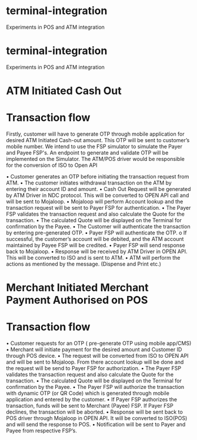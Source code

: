 # terminal-integration
Experiments in POS and ATM integration
# terminal-integration
Experiments in POS and ATM integration
# ATM Initiated Cash Out

# Transaction flow
Firstly, customer will have to generate OTP through mobile application for desired ATM Initiated Cash-out amount. This OTP will be sent to customer’s mobile number. 
We intend to use the FSP simulator to simulate the Payer and Payee FSP's. An endpoint to generate and validate OTP will be implemented on the Simulator. The ATM/POS driver would be responsible for the conversion of ISO to Open API

•	Customer generates an OTP before initiating the transaction request from ATM.
•	The customer initiates withdrawal transaction on the ATM by entering their account ID and amount. 
•	Cash Out Request will be generated by ATM Driver in NDC protocol. This will be converted to OPEN API call and will be sent to Mojaloop.
•	Mojaloop will perform Account lookup and the transaction request will be sent to Payer FSP for authentication.
•	The Payer FSP validates the transaction request and also calculate the Quote for the transaction.
•	The calculated Quote will be displayed on the Terminal for confirmation by the Payee.
•	The Customer will authenticate the transaction by entering pre-generated OTP.
•	Payer FSP will authenticate the OTP. 
o	If successful, the customer’s account will be debited, and the ATM account maintained by Payee FSP will be credited.
•	Payer FSP will send response back to Mojaloop.
•	Response will be received by ATM Driver in OPEN API. This will be converted to ISO and is sent to ATM.
•	ATM will perform the actions as mentioned by the message. (Dispense and Print etc.)

# Merchant Initiated Merchant Payment Authorised on POS

# Transaction flow

•	Customer requests for an OTP ( pre-generate OTP using mobile app/CMS)
•	Merchant will initiate payment for the desired amount and Customer ID through POS device.
•	The request will be converted from ISO to OPEN API and will be sent to Mojaloop. From there account lookup will be done and the request will be send to Payer FSP for authorization.
•	The Payer FSP validates the transaction request and also calculate the Quote for the transaction.
•	The calculated Quote will be displayed on the Terminal for confirmation by the Payee. 
•	The Payer FSP will authorize the transaction with dynamic OTP (or QR Code) which is generated through mobile application and entered by the customer.
•	If Payer FSP authorizes the transaction, funds will be sent to Merchant (Payee) FSP. If Payer FSP declines, the transaction will be aborted. 
•	Response will be sent back to POS driver through Mojaloop in OPEN API. It will be converted to ISO(POS) and will send the response to POS.
•	Notification will be sent to Payer and Payee from respective FSP’s.

